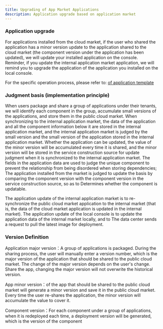```yaml
---
title: Upgrading of App Market Applications
description: Application upgrade based on application market
---
```


### Application upgrade

For applications installed from the cloud market, if the user who shared the application has a minor version update to the application shared to the cloud market (the component version under the application has been updated), we will update your installed application on the console. Reminder, if you update the internal application market application, we will remind you to upgrade the application of the application you installed on the local console.

For the specific operation process, please refer to: [of application template](/docs/use-manual/get-start/upgrade-from-market)


### Judgment basis (implementation principle)

When users package and share a group of applications under their tenants, we will identify each component in the group, accumulate small versions of the applications, and store them in the public cloud market. When synchronizing to the internal application market, the data of the application and all the component information below it are stored in the internal application market, and the internal application market is judged by the small version and the small version of the application stored in the internal application market. Whether the application can be updated, the value of the minor version will be accumulated every time it is shared, and the minor version will be stored in the service construction source for update judgment when it is synchronized to the internal application market. The fields in the application data are used to judge the unique component to prevent the relationship from being disordered when storing dependencies; The application installed from the market is judged to update the basis by comparing the component version with the component version in the service construction source, so as to Determines whether the component is updatable.

The application update of the internal application market is to re-synchronize the public cloud market application to the internal market (that is, the data of the cloud market application is updated in the internal market). The application update of the local console is to update the application data of the internal market locally, and to The data center sends a request to pull the latest image for deployment.

### Version Definition
Application major version：A group of applications is packaged. During the sharing process, the user will manually enter a version number, which is the major version of the application that should be shared to the public cloud market. The change of the major version depends on the user's change. Share the app, changing the major version will not overwrite the historical version.

App minor version：of the app that should be shared to the public cloud market will generate a minor version and save it in the public cloud market. Every time the user re-shares the application, the minor version will accumulate the value to cover it.

Component version：For each component under a group of applications, when it is redeployed each time, a deployment version will be generated, which is the version of the component

